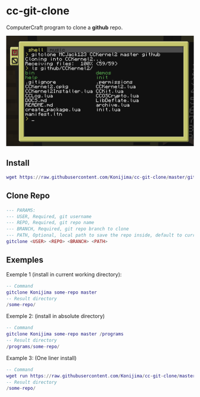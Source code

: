 # cc-git-clone
ComputerCraft program to clone a **github** repo.

![](https://github.com/Konijima/cc-git-clone/blob/master/Screenshot_1.png?raw=true)

## Install
```lua
wget https://raw.githubusercontent.com/Konijima/cc-git-clone/master/gitclone.lua
```

## Clone Repo
```lua
--- PARAMS:
--- USER, Required, git username
--- REPO, Required, git repo name
--- BRANCH, Required, git repo branch to clone
--- PATH, Optional, local path to save the repo inside, default to current working directory
gitclone <USER> <REPO> <BRANCH> <PATH>
```

## Exemples
Exemple 1 (install in current working directory):
```lua
-- Command
gitclone Konijima some-repo master
-- Result directory
/some-repo/
```
Exemple 2: (install in absolute directory)
```lua
-- Command
gitclone Konijima some-repo master /programs
-- Result directory
/programs/some-repo/
```
Example 3: (One liner install)
```lua
-- Command
wget run https://raw.githubusercontent.com/Konijima/cc-git-clone/master/gitclone.lua Konijima some-repo master /programs
-- Result directory
/some-repo/
```
